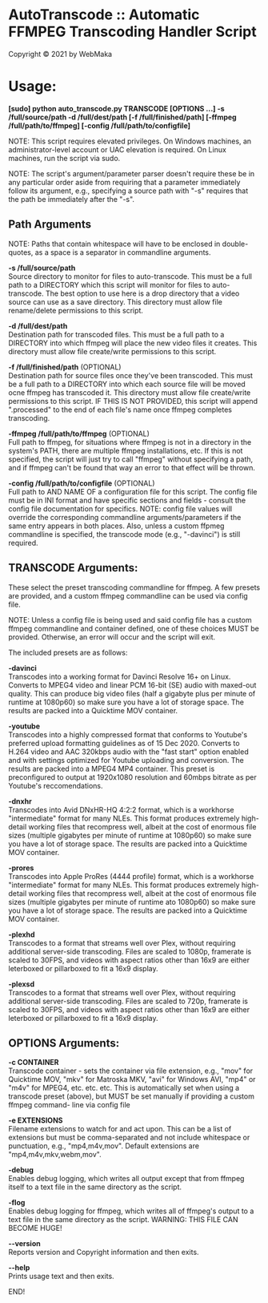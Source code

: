 # AutoTranscode :: Automatic FFMPEG Transcoding Handler Script
Copyright © 2021 by WebMaka

# Usage:

**[sudo] python auto_transcode.py TRANSCODE [OPTIONS ...] -s /full/source/path -d /full/dest/path [-f /full/finished/path] [-ffmpeg /full/path/to/ffmpeg] [-config /full/path/to/configfile]**

NOTE: This script requires elevated privileges. On Windows machines, an
administrator-level account or UAC elevation is required. On Linux machines,
run the script via sudo.

NOTE: The script's argument/parameter parser doesn't require these be in any 
particular order aside from requiring that a parameter immediately follow its 
argument, e.g., specifying a source path with "-s" requires that the path be
immediately after the "-s".


## Path Arguments

NOTE: Paths that contain whitespace will have to be enclosed in double-quotes, 
as a space is a separator in commandline arguments.

**-s /full/source/path**  
Source directory to monitor for files to auto-transcode. This must be a full
path to a DIRECTORY which this script will monitor for files to auto-transcode.
The best option to use here is a drop directory that a video source can use
as a save directory. This directory must allow file rename/delete permissions
to this script.

**-d /full/dest/path**  
Destination path for transcoded files. This must be a full path to a DIRECTORY
into which ffmpeg will place the new video files it creates. This directory 
must allow file create/write permissions to this script.

**-f /full/finished/path** (OPTIONAL)  
Destination path for source files once they've been transcoded. This must be a
full path to a DIRECTORY into which each source file will be moved ocne ffmpeg
has transcoded it. This directory must allow file create/write permissions to
this script. IF THIS IS NOT PROVIDED, this script will append ".processed" to
the end of each file's name once ffmpeg completes transcoding.

**-ffmpeg /full/path/to/ffmpeg** (OPTIONAL)  
Full path to ffmpeg, for situations where ffmpeg is not in a directory in the
system's PATH, there are multiple ffmpeg installations, etc. If this is not
specified, the script will just try to call "ffmpeg" without specifying a path,
and if ffmpeg can't be found that way an error to that effect will be thrown.

**-config /full/path/to/configfile** (OPTIONAL)  
Full path to AND NAME OF a configuration file for this script. The config file
must be in INI format and have specific sections and fields - consult the config
file documentation for specifics. NOTE: config file values will override the 
corresponding commandline arguments/parameters if the same entry appears in both
places. Also, unless a custom ffpmeg commandline is specified, the transcode
mode (e.g., "-davinci") is still required.



## TRANSCODE Arguments:

These select the preset transcoding commandline for ffmpeg. A few presets are 
provided, and a custom ffmpeg commandline can be used via config file.

NOTE: Unless a config file is being used and said config file has a custom
ffmpeg commandline and container defined, one of these choices MUST be provided.
Otherwise, an error will occur and the script will exit.

The included presets are as follows:

**-davinci**  
Transcodes into a working format for Davinci Resolve 16+ on Linux. Converts to 
MPEG4 video and linear PCM 16-bit (SE) audio with maxed-out quality. This can 
produce big video files (half a gigabyte plus per minute of runtime at 1080p60) 
so make sure you have a lot of storage space. The results are packed into a 
Quicktime MOV container.

**-youtube**  
Transcodes into a highly compressed format that conforms to Youtube's preferred 
upload formatting guidelines as of 15 Dec 2020. Converts to H.264 video and AAC 
320kbps audio with the "fast start" option enabled and with settings optimized 
for Youtube uploading and conversion. The results are packed into a MPEG4 MP4 
container. This preset is preconfigured to output at 1920x1080 resolution and 
60mbps bitrate as per Youtube's reccomendations.

**-dnxhr**  
Transcodes into Avid DNxHR-HQ 4:2:2 format, which is a workhorse "intermediate" 
format for many NLEs. This format produces extremely high-detail working files 
that recompress well, albeit at the cost of enormous file sizes (multiple 
gigabytes per minute of runtime at 1080p60) so make sure you have a lot of 
storage space. The results are packed into a Quicktime MOV container.

**-prores**  
Transcodes into Apple ProRes (4444 profile) format, which is a workhorse 
"intermediate" format for many NLEs. This format produces extremely high-detail 
working files that recompress well, albeit at the cost of enormous file sizes 
(multiple gigabytes per minute of runtime ato 1080p60) so make sure you have a 
lot of storage space. The results are packed into a Quicktime MOV container.

**-plexhd**  
Transcodes to a format that streams well over Plex, without requiring additional 
server-side transcoding. Files are scaled to 1080p, framerate is scaled to 30FPS,
and videos with aspect ratios other than 16x9 are either leterboxed or pillarboxed 
to fit a 16x9 display.

**-plexsd**  
Transcodes to a format that streams well over Plex, without requiring additional 
server-side transcoding. Files are scaled to 720p, framerate is scaled to 30FPS,
and videos with aspect ratios other than 16x9 are either leterboxed or pillarboxed 
to fit a 16x9 display.


## OPTIONS Arguments:

**-c CONTAINER**  
Transcode container - sets the container via file extension, e.g., "mov" for 
Quicktime MOV, "mkv" for Matroska MKV, "avi" for Windows AVI, "mp4" or "m4v" 
for MPEG4, etc. etc. etc. This is automatically set when using a transcode 
preset (above), but MUST be set manually if providing a custom ffmpeg command-
line via config file

**-e EXTENSIONS**  
Filename extensions to watch for and act upon. This can be a list of extensions
but must be comma-separated and not include whitespace or punctuation, e.g., 
"mp4,m4v,mov". Default extensions are "mp4,m4v,mkv,webm,mov".

**-debug**  
Enables debug logging, which writes all output except that from ffmpeg itself
to a text file in the same directory as the script.

**-flog**  
Enables debug logging for ffmpeg, which writes all of ffmpeg's output to a text
file in the same directory as the script. WARNING: THIS FILE CAN BECOME HUGE!

**--version**  
Reports version and Copyright information and then exits.

**--help**  
Prints usage text and then exits.


END!
